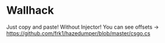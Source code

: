 # Wallhack
Just copy and paste! Without Injector!
You can see offsets -> https://github.com/frk1/hazedumper/blob/master/csgo.cs 
